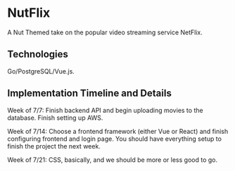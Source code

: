 # NutFlix

A Nut Themed take on the popular video streaming service NetFlix.

## Technologies

Go/PostgreSQL/Vue.js.

## Implementation Timeline and Details

Week of 7/7: Finish backend API and begin uploading movies to the database. Finish setting up AWS.

Week of 7/14: Choose a frontend framework (either Vue or React) and finish configuring frontend and login page.  You should have everything setup to finish the project the next week.

Week of 7/21: CSS, basically, and we should be more or less good to go.
